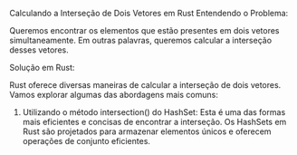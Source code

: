 Calculando a Interseção de Dois Vetores em Rust
Entendendo o Problema:

Queremos encontrar os elementos que estão presentes em dois vetores simultaneamente. Em outras palavras, queremos calcular a interseção desses vetores.

Solução em Rust:

Rust oferece diversas maneiras de calcular a interseção de dois vetores. Vamos explorar algumas das abordagens mais comuns:

1. Utilizando o método intersection() do HashSet:
Esta é uma das formas mais eficientes e concisas de encontrar a interseção. Os HashSets em Rust são projetados para armazenar elementos únicos e oferecem operações de conjunto eficientes.
